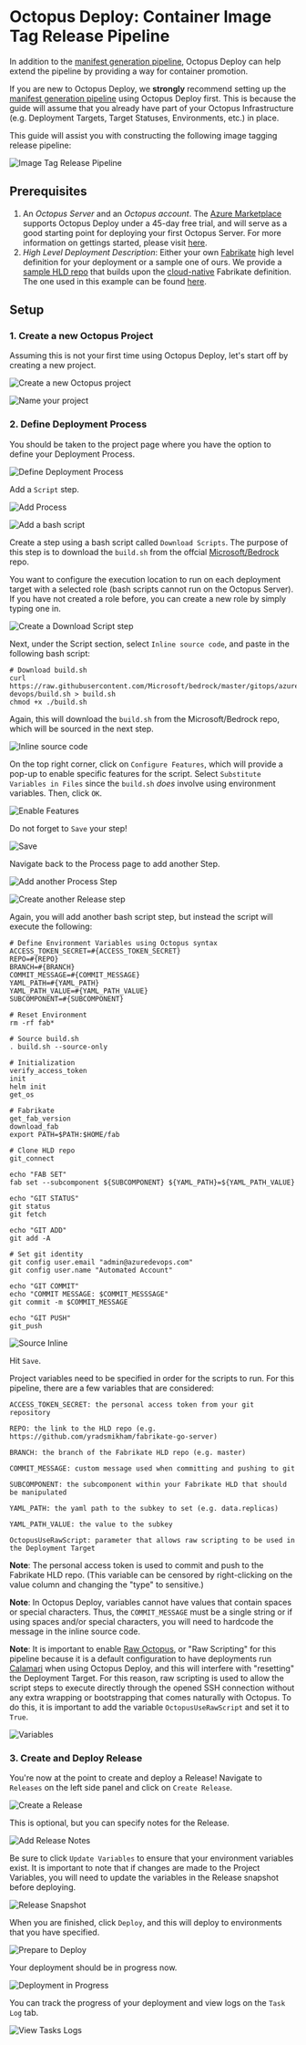 # Octopus Deploy: Container Image Tag Release Pipeline

In addition to the [manifest generation pipeline](https://github.com/Microsoft/bedrock/blob/master/gitops/azure-devops/ManifestGeneration.md), Octopus Deploy can help extend the pipeline by providing a way for container promotion.

If you are new to Octopus Deploy, we **strongly** recommend setting up the [manifest generation pipeline](OctopusDeploy.md) using Octopus Deploy first. This is because the guide will assume that you already have part of your Octopus Infrastructure (e.g. Deployment Targets, Target Statuses, Environments, etc.) in place.

This guide will assist you with constructing the following image tagging release pipeline:

![Image Tag Release Pipeline](images/image-tag-release-pipeline.png)

## Prerequisites

1. An _Octopus Server_ and an _Octopus account_. The [Azure Marketplace](https://azuremarketplace.microsoft.com/en-us/marketplace/apps/octopus.octopusdeploy) supports Octopus Deploy under a 45-day free trial, and will serve as a good starting point for deploying your first Octopus Server. For more information on gettings started, please visit [here](https://github.com/Microsoft/bedrock/blob/master/gitops/octopus/OctopusDeploy.md#getting-started).
2. _High Level Deployment Description_: Either your own [Fabrikate](https://github.com/Microsoft/fabrikate) high level definition for your deployment or a sample one of ours.  We provide a [sample HLD repo](https://github.com/samiyaakhtar/aks-deploy-source) that builds upon the [cloud-native](https://github.com/timfpark/fabrikate-cloud-native) Fabrikate definition. The one used in this example can be found [here](https://github.com/yradsmikham/fabrikate-go-server).

## Setup

### 1. Create a new Octopus Project

Assuming this is not your first time using Octopus Deploy, let's start off by creating a new project.

![Create a new Octopus project](images/octo-create-new-proj.png)

![Name your project](images/octo-create-new-proj-2.png)

### 2. Define Deployment Process

You should be taken to the project page where you have the option to define your Deployment Process.

![Define Deployment Process](images/octo-define-process.png)

Add a `Script` step.

![Add Process](images/octo-process-script.png)

![Add a bash script](images/octo-add-script.png)

Create a step using a bash script called `Download Scripts`. The purpose of this step is to download the `build.sh` from the offcial [Microsoft/Bedrock](https://github.com/Microsoft/bedrock/blob/master/gitops/azure-devops/build.sh) repo.

You want to configure the execution location to run on each deployment target with a selected role (bash scripts cannot run on the Octopus Server). If you have not created a role before, you can create a new role by simply typing one in.

![Create a Download Script step](images/octo-download-scripts.png)

Next, under the Script section, select `Inline source code`, and paste in the following bash script:

```
# Download build.sh
curl https://raw.githubusercontent.com/Microsoft/bedrock/master/gitops/azure-devops/build.sh > build.sh
chmod +x ./build.sh
```

Again, this will download the `build.sh` from the Microsoft/Bedrock repo, which will be sourced in the next step.

![Inline source code](images/octo-download-scripts-2.png)

On the top right corner, click on `Configure Features`, which will provide a pop-up to enable specific features for the script. Select `Substitute Variables in Files` since the `build.sh` _does_ involve using environment variables. Then, click `OK`.

![Enable Features](images/octo-enable-features.png)

Do not forget to `Save` your step!

![Save](images/octo-save.png)

Navigate back to the Process page to add another Step.

![Add another Process Step](images/octo-add-another-step.png)

![Create another Release step](images/octo-run-release-step.png)

Again, you will add another bash script step, but instead the script will execute the following:

```
# Define Environment Variables using Octopus syntax
ACCESS_TOKEN_SECRET=#{ACCESS_TOKEN_SECRET}
REPO=#{REPO}
BRANCH=#{BRANCH}
COMMIT_MESSAGE=#{COMMIT_MESSAGE}
YAML_PATH=#{YAML_PATH}
YAML_PATH_VALUE=#{YAML_PATH_VALUE}
SUBCOMPONENT=#{SUBCOMPONENT}

# Reset Environment
rm -rf fab*

# Source build.sh
. build.sh --source-only

# Initialization
verify_access_token
init
helm init
get_os

# Fabrikate
get_fab_version
download_fab
export PATH=$PATH:$HOME/fab

# Clone HLD repo
git_connect

echo "FAB SET"
fab set --subcomponent ${SUBCOMPONENT} ${YAML_PATH}=${YAML_PATH_VALUE}

echo "GIT STATUS"
git status
git fetch

echo "GIT ADD"
git add -A

# Set git identity
git config user.email "admin@azuredevops.com"
git config user.name "Automated Account"

echo "GIT COMMIT"
echo "COMMIT MESSAGE: $COMMIT_MESSSAGE"
git commit -m $COMMIT_MESSAGE

echo "GIT PUSH"
git_push

```

![Source Inline](images/octo-run-release-inline.png)

Hit `Save`.

Project variables need to be specified in order for the scripts to run. For this pipeline, there are a few variables that are considered:

```
ACCESS_TOKEN_SECRET: the personal access token from your git repository

REPO: the link to the HLD repo (e.g. https://github.com/yradsmikham/fabrikate-go-server)

BRANCH: the branch of the Fabrikate HLD repo (e.g. master)

COMMIT_MESSAGE: custom message used when committing and pushing to git

SUBCOMPONENT: the subcomponent within your Fabrikate HLD that should be manipulated

YAML_PATH: the yaml path to the subkey to set (e.g. data.replicas)

YAML_PATH_VALUE: the value to the subkey

OctopusUseRawScript: parameter that allows raw scripting to be used in the Deployment Target
```

**Note**: The personal access token is used to commit and push to the Fabrikate HLD repo. (This variable can be censored by right-clicking on the value column and changing the "type" to sensitive.)

**Note**: In Octopus Deploy, variables cannot have values that contain spaces or special characters. Thus, the `COMMIT_MESSAGE` must be a single string or if using spaces and/or special characters, you will need to hardcode the message in the inline source code.

**Note**: It is important to enable [Raw Octopus](https://octopus.com/blog/trying-raw-octopus), or "Raw Scripting" for this pipeline because it is a default configuration to have deployments run [Calamari](https://octopus.com/docs/api-and-integration/calamari) when using Octopus Deploy, and this will interfere with "resetting" the Deployment Target. For this reason, raw scripting is used to allow the script steps to execute directly through the opened SSH connection without any extra wrapping or bootstrapping that comes naturally with Octopus. To do this, it is important to add the variable `OctopusUseRawScript` and set it to `True`.

![Variables](images/octo-release-variables.png)

### 3. Create and Deploy Release

You're now at the point to create and deploy a Release! Navigate to `Releases` on the left side panel and click on `Create Release`.

![Create a Release](images/octo-create-release.png)

This is optional, but you can specify notes for the Release.

![Add Release Notes](images/octo-release-notes.png)

Be sure to click `Update Variables` to ensure that your environment variables exist. It is important to note that if changes are made to the Project Variables, you will need to update the variables in the Release snapshot before deploying.

![Release Snapshot](images/octo-release-snapshot.png)

When you are finished, click `Deploy`, and this will deploy to environments that you have specified.

![Prepare to Deploy](images/octo-deploy.png)

Your deployment should be in progress now.

![Deployment in Progress](images/octo-deploying.png)

You can track the progress of your deployment and view logs on the `Task Log` tab.

![View Tasks Logs](images/octo-task-logs.png)
